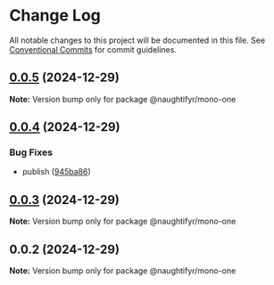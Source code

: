 # Change Log

All notable changes to this project will be documented in this file.
See [Conventional Commits](https://conventionalcommits.org) for commit guidelines.

## [0.0.5](https://github.com/naughtifyr/lerna-publish-action/compare/v0.0.4...v0.0.5) (2024-12-29)

**Note:** Version bump only for package @naughtifyr/mono-one





## [0.0.4](https://github.com/naughtifyr/lerna-publish-action/compare/v0.0.3...v0.0.4) (2024-12-29)


### Bug Fixes

* publish ([945ba86](https://github.com/naughtifyr/lerna-publish-action/commit/945ba86d81034385a2fb85b866705494e7a834c1))





## [0.0.3](https://github.com/naughtifyr/lerna-publish-action/compare/v0.0.2...v0.0.3) (2024-12-29)

**Note:** Version bump only for package @naughtifyr/mono-one





## 0.0.2 (2024-12-29)

**Note:** Version bump only for package @naughtifyr/mono-one
